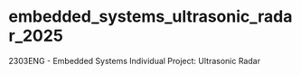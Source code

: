 # embedded_systems_ultrasonic_radar_2025
2303ENG - Embedded Systems Individual Project: Ultrasonic Radar
